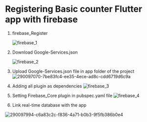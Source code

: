 # Registering Basic counter Flutter app with firebase

1) firebase_Register
   
   ![firebase_1](https://github.com/Farwakhan971/Flutter_App_Development/assets/130717631/0afb1485-8eb6-4a5d-a923-be302c899bc3)


2) Download Google-Services.json
   
   ![firebase_2](https://github.com/Farwakhan971/Flutter_App_Development/assets/130717631/664a5a10-6e68-4390-b4ed-718966a0bf31)


3) Upload Google-Services.json file in app folder of the project
   ![290097070-7be83fc4-ee35-4ece-ad8c-cdd6719d6c9a](https://github.com/Farwakhan971/Flutter_App_Development/assets/130717631/466e7d5c-2c9b-41e5-80c4-35491c7d6224)


4) Adding all plugin as dependencies
   ![firebase_3](https://github.com/Farwakhan971/Flutter_App_Development/assets/130717631/e4e67bc0-5eae-4b6a-9311-f8d8c184e734)


5) Setting Firebase_Core plugin in pubspec.yaml file
   ![firebase_4](https://github.com/Farwakhan971/Flutter_App_Development/assets/130717631/15a3b1ac-8eed-4f8d-aa24-8d622d328c7b)


6) Link real-time database with the app

![290097994-c6a83c2c-f836-4a71-b0b3-9f5fb386b0e4](https://github.com/Farwakhan971/Flutter_App_Development/assets/130717631/aea4fa0c-2a39-446f-80b7-f7ec371dfebc)



